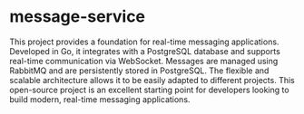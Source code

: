 # message-service
This project provides a foundation for real-time messaging applications. Developed in Go, it integrates with a PostgreSQL database and supports real-time communication via WebSocket. Messages are managed using RabbitMQ and are persistently stored in PostgreSQL. The flexible and scalable architecture allows it to be easily adapted to different projects. This open-source project is an excellent starting point for developers looking to build modern, real-time messaging applications.
